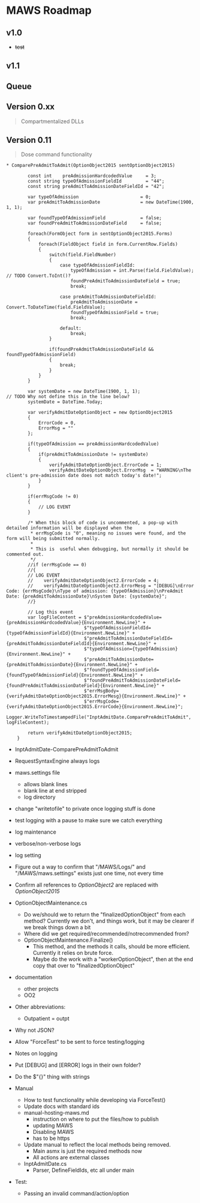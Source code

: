 ﻿# MAWS Roadmap

## v1.0
* ~~test~~


## v1.1



## Queue













## Version 0.xx
> Compartmentalized DLLs

## Version 0.11
> Dose command functionality


    * ComparePreAdmitToAdmit(OptionObject2015 sentOptionObject2015)

            const int    preAdmissionHardcodedValue     = 3;
            const string typeOfAdmissionFieldId         = "44";
            const string preAdmitToAdmissionDateFieldId = "42";

            var typeOfAdmission                       = 0;
            var preAdmitToAdmissionDate               = new DateTime(1900, 1, 1);

            var foundTypeOfAdmissionField             = false;
            var foundPreAdmitToAdmissionDateField     = false;

            foreach(FormObject form in sentOptionObject2015.Forms)
            {
                foreach(FieldObject field in form.CurrentRow.Fields)
                {
                    switch(field.FieldNumber)
                    {
                        case typeOfAdmissionFieldId:
                            typeOfAdmission = int.Parse(field.FieldValue);                                              // TODO Convert.ToInt()?
                            foundPreAdmitToAdmissionDateField = true;
                            break;

                        case preAdmitToAdmissionDateFieldId:
                            preAdmitToAdmissionDate = Convert.ToDateTime(field.FieldValue);
                            foundTypeOfAdmissionField = true;
                            break;

                        default:
                            break;
                    }

                    if(foundPreAdmitToAdmissionDateField && foundTypeOfAdmissionField)
                    {
                        break;
                    }
                }
            }

            var systemDate = new DateTime(1900, 1, 1);                                                    // TODO Why not define this in the line below?
            systemDate = DateTime.Today;

            var verifyAdmitDateOptionObject = new OptionObject2015
            {
                ErrorCode = 0,
                ErrorMsg = ""
            };

            if(typeOfAdmission == preAdmissionHardcodedValue)
            {
                if(preAdmitToAdmissionDate != systemDate)
                {
                    verifyAdmitDateOptionObject.ErrorCode = 1;
                    verifyAdmitDateOptionObject.ErrorMsg  = "WARNING\nThe client's pre-admission date does not match today's date!";
                }
            }

            if(errMsgCode != 0)
            {
                // LOG EVENT
            }

            /* When this block of code is uncommented, a pop-up with detailed information will be displayed when the
             * errMsgCode is "0", meaning no issues were found, and the form will being submitted normally.
             *
             * This is  useful when debugging, but normally it should be commented out.
             */
            //if (errMsgCode == 0)
            //{
            // LOG EVENT
            //    verifyAdmitDateOptionObject2.ErrorCode = 4;
            //    verifyAdmitDateOptionObject2.ErrorMesg = "[DEBUG]\nError Code: {errMsgCode}\nType of admission: {typeOfAdmission}\nPreAdmit Date: {preAdmitToAdmissionDate}\nSystem Date: {systemDate}";
            //}

            // Log this event
            var logFileContent = $"preAdmissionHardcodedValue={preAdmissionHardcodedValue}{Environment.NewLine}" +
                                 $"typeOfAdmissionFieldId={typeOfAdmissionFieldId}{Environment.NewLine}" +
                                 $"preAdmitToAdmissionDateFieldId={preAdmitToAdmissionDateFieldId}{Environment.NewLine}" +
                                 $"typeOfAdmission={typeOfAdmission}{Environment.NewLine}" +
                                 $"preAdmitToAdmissionDate={preAdmitToAdmissionDate}{Environment.NewLine}" +
                                 $"foundTypeOfAdmissionField={foundTypeOfAdmissionField}{Environment.NewLine}" +
                                 $"foundPreAdmitToAdmissionDateField={foundPreAdmitToAdmissionDateField}{Environment.NewLine}" +
                                 $"errMsgBody={verifyAdmitDateOptionObject2015.ErrorMesg}{Environment.NewLine}" +
                                 $"errMsgCode={verifyAdmitDateOptionObject2015.ErrorCode}{Environment.NewLine}";
            Logger.WriteToTimestampedFile("InptAdmitDate.ComparePreAdmitToAdmit", logFileContent);

            return verifyAdmitDateOptionObject2015;
        }

* InptAdmitDate-ComparePreAdmitToAdmit

* RequestSyntaxEngine always logs

* maws.settings file
    * allows blank lines
    * blank line at end stripped
    * log directory

* change "writetofile" to private once logging stuff is done

* test logging with a pause to make sure we catch everything

* log maintenance
* verbose/non-verbose logs
* log setting

* Figure out a way to confirm that "/MAWS/Logs/" and "/MAWS/maws.settings" exists just one time, not every time

* Confirm all references to *OptionObject2* are replaced with *OptionObject2015*

* OptionObjectMaintenance.cs
    * Do we/should we to return the "finalizedOptionObject" from each method? Currently we don't, and things work, but it may be clearer if we break things down a bit
    * Where did we get required/recommended/notrecommended from?
    * OptionObjectMaintenance.Finalize()
        * This method, and the methods it calls, should be more efficient. Currently it relies on brute force.
        * Maybe do the work with a "workerOptionObject", then at the end copy that over to "finalizedOptionObject"

* documentation
    * other projects
    * OO2

* Other abbreviations:
    * Outpatient = outpt 

* Why not JSON?

* Allow "ForceTest" to be sent to force testing/logging

* Notes on logging

* Put [DEBUG] and [ERROR] logs in their own folder?

* Do the $"{}" thing with strings

* Manual
  * How to test functionality while developing via ForceTest()
  * Update docs with standard ids
  * manual-hosting-maws.md
    * instruction on where to put the files/how to publish
    * updating MAWS
    * Disabling MAWS
    * has to be https
  * Update manual to reflect the local methods being removed.
      * Main asmx is just the required methods now
      * All actions are external classes
  * InptAdmitDate.cs
      * Parser, DefineFieldIds, etc all under main

* Test:
    * Passing an invalid command/action/option